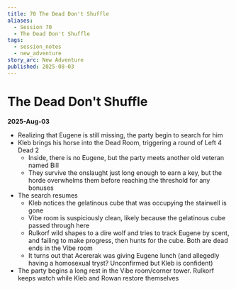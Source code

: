```yaml
---
title: 70 The Dead Don't Shuffle
aliases:
  - Session 70
  - The Dead Don't Shuffle
tags:
  - session_notes
  - new_adventure
story_arc: New Adventure
published: 2025-08-03
---
```

# The Dead Don't Shuffle
**2025-Aug-03**

- Realizing that Eugene is still missing, the party begin to search for him
- Kleb brings his horse into the Dead Room, triggering a round of Left 4 Dead 2
	- Inside, there is no Eugene, but the party meets another old veteran named Bill
	- They survive the onslaught just long enough to earn a key, but the horde overwhelms them before reaching the threshold for any bonuses
- The search resumes
	- Kleb notices the gelatinous cube that was occupying the stairwell is gone
	- Vibe room is suspiciously clean, likely because the gelatinous cube passed through here
	- Rulkorf wild shapes to a dire wolf and tries to track Eugene by scent, and failing to make progress, then hunts for the cube. Both are dead ends in the Vibe room
	- It turns out that Acererak was giving Eugene lunch (and allegedly having a homosexual tryst? Unconfirmed but Kleb is confident)
- The party begins a long rest in the Vibe room/corner tower. Rulkorf keeps watch while Kleb and Rowan restore themselves